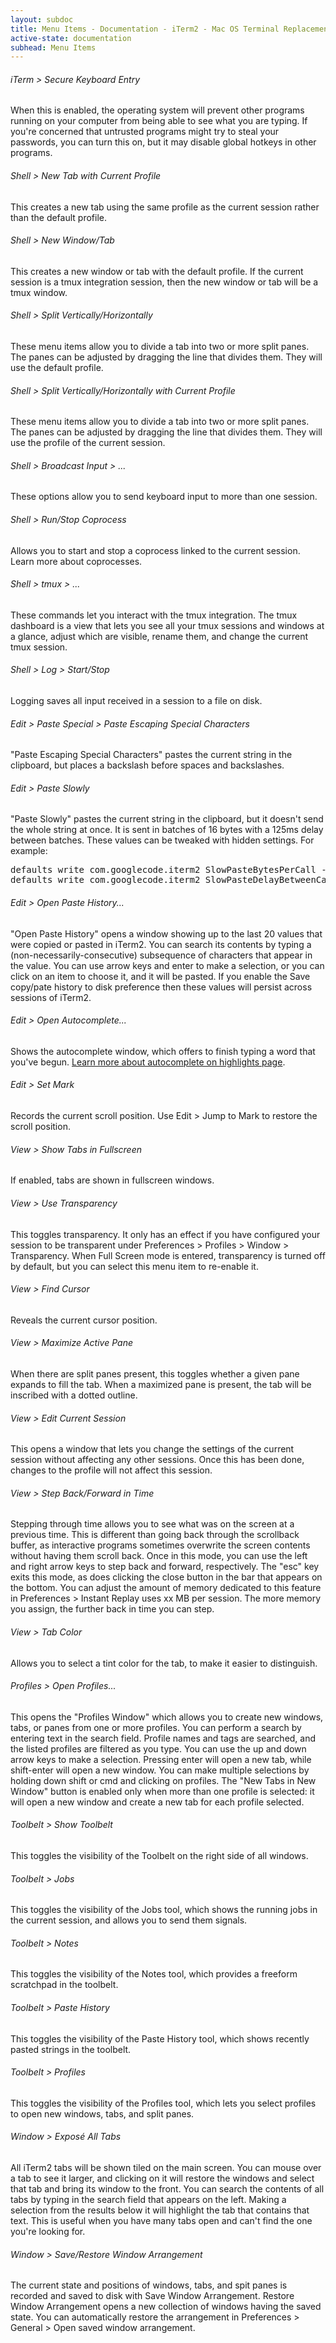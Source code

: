 ```yaml
---
layout: subdoc
title: Menu Items - Documentation - iTerm2 - Mac OS Terminal Replacement
active-state: documentation
subhead: Menu Items
---
```

<h6 class="question">iTerm > Secure Keyboard Entry</h6>
When this is enabled, the operating system will prevent other programs running on your computer from being able to see what you are typing. If you're concerned that untrusted programs might try to steal your passwords, you can turn this on, but it may disable global hotkeys in other programs.
<h6 class="question">Shell > New Tab with Current Profile</h6>
This creates a new tab using the same profile as the current session rather than the default profile.
<h6 class="question">Shell > New Window/Tab</h6>
This creates a new window or tab with the default profile. If the current session is a tmux integration session, then the new window or tab will be a tmux window.
<h6 class="question">Shell > Split Vertically/Horizontally</h6>
These menu items allow you to divide a tab into two or more split panes. The panes can be adjusted by dragging the line that divides them. They will use the default profile.
<h6 class="question">Shell > Split Vertically/Horizontally with Current Profile</h6>
These menu items allow you to divide a tab into two or more split panes. The panes can be adjusted by dragging the line that divides them. They will use the profile of the current session.
<h6 class="question">Shell > Broadcast Input > ...</h6>
These options allow you to send keyboard input to more than one session.
<h6 class="question">Shell > Run/Stop Coprocess</h6>
Allows you to start and stop a coprocess linked to the current session. Learn more about coprocesses.
<h6 class="question">Shell > tmux > ...</h6>
These commands let you interact with the tmux integration. The tmux dashboard is a view that lets you see all your tmux sessions and windows at a glance, adjust which are visible, rename them, and change the current tmux session.
<h6 class="question">Shell > Log > Start/Stop</h6>
Logging saves all input received in a session to a file on disk.
<h6 class="question">Edit > Paste Special > Paste Escaping Special Characters</h6>
"Paste Escaping Special Characters" pastes the current string in the clipboard, but places a backslash before spaces and backslashes.
<h6 class="question">Edit > Paste Slowly</h6>
"Paste Slowly" pastes the current string in the clipboard, but it doesn't send the whole string at once. It is sent in batches of 16 bytes with a 125ms delay between batches. These values can be tweaked with hidden settings. For example:
<div class="panel code">
<pre>
defaults write com.googlecode.iterm2 SlowPasteBytesPerCall -int 16
defaults write com.googlecode.iterm2 SlowPasteDelayBetweenCalls -float 0.125
</pre>
</div>
<h6 class="question">Edit > Open Paste History...</h6>
"Open Paste History" opens a window showing up to the last 20 values that were copied or pasted in iTerm2. You can search its contents by typing a (non-necessarily-consecutive) subsequence of characters that appear in the value. You can use arrow keys and enter to make a selection, or you can click on an item to choose it, and it will be pasted. If you enable the Save copy/pate history to disk preference then these values will persist across sessions of iTerm2.
<h6 class="question">Edit > Open Autocomplete...</h6>
Shows the autocomplete window, which offers to finish typing a word that you've begun. <a href="documentation-highlights.html">Learn more about autocomplete on highlights page</a>.
<h6 class="question">Edit > Set Mark</h6>
Records the current scroll position. Use Edit > Jump to Mark to restore the scroll position.
<h6 class="question">View > Show Tabs in Fullscreen</h6>
If enabled, tabs are shown in fullscreen windows.
<h6 class="question">View > Use Transparency</h6>
This toggles transparency. It only has an effect if you have configured your session to be transparent under Preferences > Profiles > Window > Transparency. When Full Screen mode is entered, transparency is turned off by default, but you can select this menu item to re-enable it.
<h6 class="question">View > Find Cursor</h6>
Reveals the current cursor position.
<h6 class="question">View > Maximize Active Pane</h6>
When there are split panes present, this toggles whether a given pane expands to fill the tab. When a maximized pane is present, the tab will be inscribed with a dotted outline.
<h6 class="question">View > Edit Current Session</h6>
This opens a window that lets you change the settings of the current session without affecting any other sessions. Once this has been done, changes to the profile will not affect this session.
<h6 class="question">View > Step Back/Forward in Time</h6>
Stepping through time allows you to see what was on the screen at a previous time. This is different than going back through the scrollback buffer, as interactive programs sometimes overwrite the screen contents without having them scroll back. Once in this mode, you can use the left and right arrow keys to step back and forward, respectively. The "esc" key exits this mode, as does clicking the close button in the bar that appears on the bottom. You can adjust the amount of memory dedicated to this feature in Preferences > Instant Replay uses xx MB per session. The more memory you assign, the further back in time you can step.
<h6 class="question">View > Tab Color</h6>
Allows you to select a tint color for the tab, to make it easier to distinguish.
<h6 class="question">Profiles > Open Profiles...</h6>
This opens the "Profiles Window" which allows you to create new windows, tabs, or panes from one or more profiles. You can perform a search by entering text in the search field. Profile names and tags are searched, and the listed profiles are filtered as you type. You can use the up and down arrow keys to make a selection. Pressing enter will open a new tab, while shift-enter will open a new window. You can make multiple selections by holding down shift or cmd and clicking on profiles. The "New Tabs in New Window" button is enabled only when more than one profile is selected: it will open a new window and create a new tab for each profile selected.
<h6 class="question">Toolbelt > Show Toolbelt</h6>
This toggles the visibility of the Toolbelt on the right side of all windows.
<h6 class="question">Toolbelt > Jobs</h6>
This toggles the visibility of the Jobs tool, which shows the running jobs in the current session, and allows you to send them signals.
<h6 class="question">Toolbelt > Notes</h6>
This toggles the visibility of the Notes tool, which provides a freeform scratchpad in the toolbelt.
<h6 class="question">Toolbelt > Paste History</h6>
This toggles the visibility of the Paste History tool, which shows recently pasted strings in the toolbelt.
<h6 class="question">Toolbelt > Profiles</h6>
This toggles the visibility of the Profiles tool, which lets you select profiles to open new windows, tabs, and split panes.
<h6 class="question">Window > Exposé All Tabs</h6>
All iTerm2 tabs will be shown tiled on the main screen. You can mouse over a tab to see it larger, and clicking on it will restore the windows and select that tab and bring its window to the front. You can search the contents of all tabs by typing in the search field that appears on the left. Making a selection from the results below it will highlight the tab that contains that text. This is useful when you have many tabs open and can't find the one you're looking for.
<h6 class="question">Window > Save/Restore Window Arrangement</h6>
The current state and positions of windows, tabs, and spit panes is recorded and saved to disk with Save Window Arrangement. Restore Window Arrangement opens a new collection of windows having the saved state. You can automatically restore the arrangement in Preferences > General > Open saved window arrangement.

